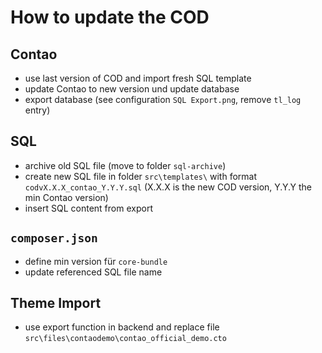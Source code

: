 ﻿# How to update the COD

## Contao
- use last version of COD and import fresh SQL template
- update Contao to new version und update database
- export database (see configuration `SQL Export.png`, remove `tl_log` entry)

## SQL
- archive old SQL file (move to folder `sql-archive`)
- create new SQL file in folder `src\templates\` with format `codvX.X.X_contao_Y.Y.Y.sql` (X.X.X is the new COD version, Y.Y.Y the min Contao version)
- insert SQL content from export

## `composer.json`
- define min version für `core-bundle`
- update referenced SQL file name

## Theme Import
- use export function in backend and replace file `src\files\contaodemo\contao_official_demo.cto`